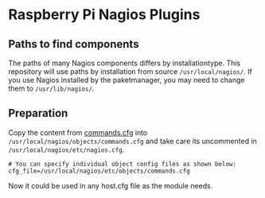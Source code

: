 # Raspberry Pi Nagios Plugins

## Paths to find components

The paths of many Nagios components differs by installationtype. This repository will use paths by installation from source <code>/usr/local/nagios/</code>. If you use Nagios installed by the paketmanager, you may need to change them to <code>/usr/lib/nagios/</code>.

## Preparation

Copy the content from [commands.cfg](blob/main/commands.cfg) into <code>/usr/local/nagios/objects/commands.cfg</code> and take care its uncommented in <code>/usr/local/nagios/etc/nagios.cfg</code>.

```
# You can specify individual object config files as shown below:
cfg_file=/usr/local/nagios/etc/objects/commands.cfg
```

Now it could be used in any host.cfg file as the module needs.
